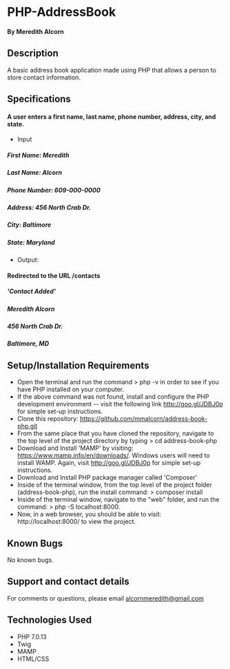 # PHP-AddressBook
#### By Meredith Alcorn

## Description
A basic address book application made using PHP that allows a person to store contact information.

## Specifications

#### A user enters a first name, last name, phone number, address, city, and state.
* Input
##### First Name: Meredith
##### Last Name: Alcorn
##### Phone Number: 609-000-0000
##### Address: 456 North Crab Dr.
##### City: Baltimore
##### State: Maryland

* Output:
#### Redirected to the URL /contacts
##### 'Contact Added'
##### Meredith Alcorn
##### 456 North Crab Dr.
##### Baltimore, MD

## Setup/Installation Requirements

* Open the terminal and run the command > php -v
in order to see if you have PHP installed on your computer.
* If the above command was not found, install and configure the PHP development environment  -- visit the following link http://goo.gl/JDBJ0p for simple set-up instructions.
* Clone this repository: https://github.com/mmalcorn/address-book-php.git
* From the same place that you have cloned the repository, navigate to the top level of the project directory by typing > cd address-book-php
* Download and Install 'MAMP' by visiting: https://www.mamp.info/en/downloads/.
Windows users will need to install WAMP.  Again, visit http://goo.gl/JDBJ0p for simple set-up instructions.
* Download and Install PHP package manager called 'Composer'
* Inside of the terminal window, from the top level of the project folder (address-book-php), run the install command: > composer install
* Inside of the terminal window, navigate to the "web" folder, and run the command: > php -S localhost:8000.
* Now, in a web browser, you should be able to visit: http://localhost:8000/ to view the project.

## Known Bugs

No known bugs.

## Support and contact details

For comments or questions, please email alcornmeredith@gmail.com

## Technologies Used
* PHP 7.0.13
* Twig
* MAMP
* HTML/CSS
